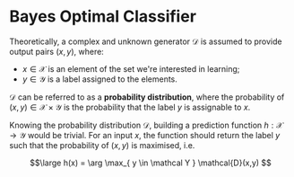 # Bayes Optimal Classifier

Theoretically, a complex and unknown generator $\mathcal D$ is assumed to provide output pairs $(x,y)$, where:

- $x \in \mathcal X$ is an element of the set we're interested in learning;
- $y \in \mathcal Y$ is a label assigned to the elements.

$\mathcal D$ can be referred to as a **probability distribution**, where the probability of $(x,y) \in \mathcal X \times \mathcal Y$ is the probability that the label $y$ is assignable to $x$.

Knowing the probability distribution $\mathcal D$, building a prediction function $h : \mathcal X \rightarrow \mathcal Y$ would be trivial. For an input $x$, the function should return the label $y$ such that the probability of $(x,y)$ is maximised, i.e.

$$\large
	h(x) = \arg \max_{ y \in \mathcal Y } \mathcal{D}(x,y)
$$

